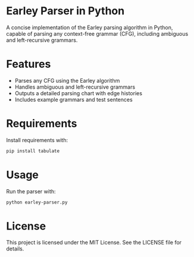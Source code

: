 # Earley Parser in Python
A concise implementation of the Earley parsing algorithm in Python, capable of parsing any context-free grammar (CFG), including ambiguous and left-recursive grammars.

# Features
- Parses any CFG using the Earley algorithm
- Handles ambiguous and left-recursive grammars
- Outputs a detailed parsing chart with edge histories
- Includes example grammars and test sentences

# Requirements
Install requirements with:
```bash
pip install tabulate
```

# Usage
Run the parser with:
```bash
python earley-parser.py
```

# License
This project is licensed under the MIT License. See the LICENSE file for details.
